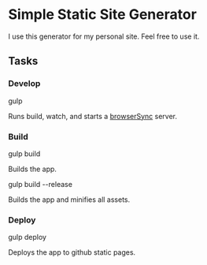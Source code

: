 # Simple Static Site Generator

I use this generator for my personal site. Feel free to use it.

## Tasks

### Develop

  gulp

Runs build, watch, and starts a [browserSync](http://www.browsersync.io/) server. 

### Build

  gulp build

Builds the app.

  gulp build --release

Builds the app and minifies all assets.

### Deploy

  gulp deploy

Deploys the app to github static pages.
